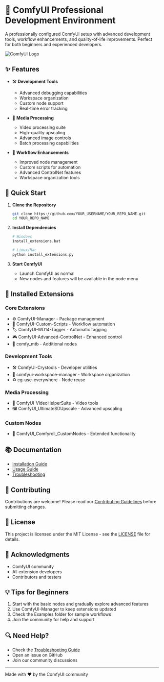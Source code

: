 # 🚀 ComfyUI Professional Development Environment

A professionally configured ComfyUI setup with advanced development tools, workflow enhancements, and quality-of-life improvements. Perfect for both beginners and experienced developers.

![ComfyUI Logo](https://raw.githubusercontent.com/comfyanonymous/ComfyUI/master/web/favicon.ico)

## ✨ Features

- 🛠️ **Development Tools**
  - Advanced debugging capabilities
  - Workspace organization
  - Custom node support
  - Real-time error tracking

- 🎥 **Media Processing**
  - Video processing suite
  - High-quality upscaling
  - Advanced image controls
  - Batch processing capabilities

- 🔧 **Workflow Enhancements**
  - Improved node management
  - Custom scripts for automation
  - Advanced ControlNet features
  - Workspace organization tools

## 🚀 Quick Start

1. **Clone the Repository**
   ```bash
   git clone https://github.com/YOUR_USERNAME/YOUR_REPO_NAME.git
   cd YOUR_REPO_NAME
   ```

2. **Install Dependencies**
   ```bash
   # Windows
   install_extensions.bat

   # Linux/Mac
   python install_extensions.py
   ```

3. **Start ComfyUI**
   - Launch ComfyUI as normal
   - New nodes and features will be available in the node menu

## 🔧 Installed Extensions

### Core Extensions
- ⚙️ ComfyUI-Manager - Package management
- 📜 ComfyUI-Custom-Scripts - Workflow automation
- 🏷️ ComfyUI-WD14-Tagger - Automatic tagging
- 🎮 ComfyUI-Advanced-ControlNet - Enhanced control
- 🧰 comfy_mtb - Additional nodes

### Development Tools
- 🛠️ ComfyUI-Crystools - Developer utilities
- 📁 comfyui-workspace-manager - Workspace organization
- ♻️ cg-use-everywhere - Node reuse

### Media Processing
- 🎥 ComfyUI-VideoHelperSuite - Video tools
- 🖼️ ComfyUI_UltimateSDUpscale - Advanced upscaling

### Custom Nodes
- 🧩 ComfyUI_Comfyroll_CustomNodes - Extended functionality

## 📚 Documentation

- [Installation Guide](docs/INSTALLATION.md)
- [Usage Guide](docs/USAGE.md)
- [Troubleshooting](docs/TROUBLESHOOTING.md)

## 🤝 Contributing

Contributions are welcome! Please read our [Contributing Guidelines](CONTRIBUTING.md) before submitting changes.

## 📝 License

This project is licensed under the MIT License - see the [LICENSE](LICENSE) file for details.

## 🙏 Acknowledgments

- ComfyUI community
- All extension developers
- Contributors and testers

## 💡 Tips for Beginners

1. Start with the basic nodes and gradually explore advanced features
2. Use ComfyUI-Manager to keep extensions updated
3. Check the Examples folder for sample workflows
4. Join the community for help and support

## 🔍 Need Help?

- Check the [Troubleshooting Guide](docs/TROUBLESHOOTING.md)
- Open an issue on GitHub
- Join our community discussions

---
Made with ❤️ by the ComfyUI community